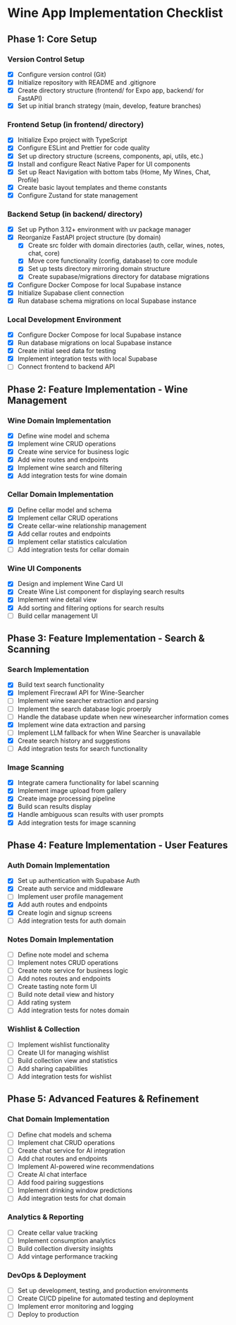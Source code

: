 # Wine App Implementation Checklist

## Phase 1: Core Setup

### Version Control Setup
- [x] Configure version control (Git)
- [x] Initialize repository with README and .gitignore
- [x] Create directory structure (frontend/ for Expo app, backend/ for FastAPI)
- [x] Set up initial branch strategy (main, develop, feature branches)

### Frontend Setup (in frontend/ directory)
- [x] Initialize Expo project with TypeScript
- [x] Configure ESLint and Prettier for code quality
- [x] Set up directory structure (screens, components, api, utils, etc.)
- [x] Install and configure React Native Paper for UI components
- [x] Set up React Navigation with bottom tabs (Home, My Wines, Chat, Profile)
- [x] Create basic layout templates and theme constants
- [x] Configure Zustand for state management

### Backend Setup (in backend/ directory)
- [x] Set up Python 3.12+ environment with uv package manager
- [x] Reorganize FastAPI project structure (by domain)
  - [x] Create src folder with domain directories (auth, cellar, wines, notes, chat, core)
  - [x] Move core functionality (config, database) to core module
  - [x] Set up tests directory mirroring domain structure
  - [x] Create supabase/migrations directory for database migrations
- [x] Configure Docker Compose for local Supabase instance
- [x] Initialize Supabase client connection
- [x] Run database schema migrations on local Supabase instance

### Local Development Environment
- [x] Configure Docker Compose for local Supabase instance
- [x] Run database migrations on local Supabase instance
- [x] Create initial seed data for testing
- [x] Implement integration tests with local Supabase
- [ ] Connect frontend to backend API

## Phase 2: Feature Implementation - Wine Management

### Wine Domain Implementation
- [x] Define wine model and schema
- [x] Implement wine CRUD operations
- [x] Create wine service for business logic
- [x] Add wine routes and endpoints
- [x] Implement wine search and filtering
- [x] Add integration tests for wine domain

### Cellar Domain Implementation
- [x] Define cellar model and schema
- [x] Implement cellar CRUD operations
- [x] Create cellar-wine relationship management
- [x] Add cellar routes and endpoints
- [x] Implement cellar statistics calculation
- [ ] Add integration tests for cellar domain

### Wine UI Components
- [x] Design and implement Wine Card UI
- [x] Create Wine List component for displaying search results
- [x] Implement wine detail view
- [x] Add sorting and filtering options for search results
- [ ] Build cellar management UI

## Phase 3: Feature Implementation - Search & Scanning

### Search Implementation
- [x] Build text search functionality
- [x] Implement Firecrawl API for Wine-Searcher
- [ ] Implement wine searcher extraction and parsing
- [ ] Implement the search database logic proerply
- [ ] Handle the database update when new winesearcher information comes
- [x] Implement wine data extraction and parsing
- [ ] Implement LLM fallback for when Wine Searcher is unavailable
- [x] Create search history and suggestions
- [ ] Add integration tests for search functionality

### Image Scanning
- [x] Integrate camera functionality for label scanning
- [x] Implement image upload from gallery
- [x] Create image processing pipeline
- [X] Build scan results display
- [X] Handle ambiguous scan results with user prompts
- [x] Add integration tests for image scanning

## Phase 4: Feature Implementation - User Features

### Auth Domain Implementation
- [X] Set up authentication with Supabase Auth
- [X] Create auth service and middleware
- [ ] Implement user profile management
- [X] Add auth routes and endpoints
- [X] Create login and signup screens
- [ ] Add integration tests for auth domain

### Notes Domain Implementation
- [ ] Define note model and schema
- [ ] Implement notes CRUD operations
- [ ] Create note service for business logic
- [ ] Add notes routes and endpoints
- [ ] Create tasting note form UI
- [ ] Build note detail view and history
- [ ] Add rating system
- [ ] Add integration tests for notes domain

### Wishlist & Collection
- [ ] Implement wishlist functionality
- [ ] Create UI for managing wishlist
- [ ] Build collection view and statistics
- [ ] Add sharing capabilities
- [ ] Add integration tests for wishlist

## Phase 5: Advanced Features & Refinement

### Chat Domain Implementation
- [ ] Define chat models and schema
- [ ] Implement chat CRUD operations
- [ ] Create chat service for AI integration
- [ ] Add chat routes and endpoints
- [ ] Implement AI-powered wine recommendations
- [ ] Create AI chat interface
- [ ] Add food pairing suggestions
- [ ] Implement drinking window predictions
- [ ] Add integration tests for chat domain

### Analytics & Reporting
- [ ] Create cellar value tracking
- [ ] Implement consumption analytics
- [ ] Build collection diversity insights
- [ ] Add vintage performance tracking

### DevOps & Deployment
- [ ] Set up development, testing, and production environments
- [ ] Create CI/CD pipeline for automated testing and deployment
- [ ] Implement error monitoring and logging
- [ ] Deploy to production
